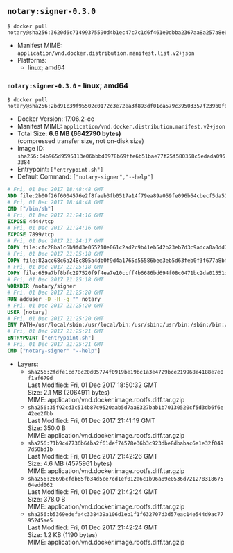 ## `notary:signer-0.3.0`

```console
$ docker pull notary@sha256:3620d6c71499375590d4b1ec47c7c1d6f461e0dbba2367aa8a257a8e65b0db27
```

-	Manifest MIME: `application/vnd.docker.distribution.manifest.list.v2+json`
-	Platforms:
	-	linux; amd64

### `notary:signer-0.3.0` - linux; amd64

```console
$ docker pull notary@sha256:2bd91c39f95502c0172c3e72ea3f893df01ca579c39503357f239b0f6b9dd577
```

-	Docker Version: 17.06.2-ce
-	Manifest MIME: `application/vnd.docker.distribution.manifest.v2+json`
-	Total Size: **6.6 MB (6642790 bytes)**  
	(compressed transfer size, not on-disk size)
-	Image ID: `sha256:64b965d9595113e06bbbd0978b69ffe6b51bae77f25f580358c5edada0953384`
-	Entrypoint: `["entrypoint.sh"]`
-	Default Command: `["notary-signer","--help"]`

```dockerfile
# Fri, 01 Dec 2017 18:48:48 GMT
ADD file:2b00f26f6004576e2f8faeb3fb0517a14f79ea89a059fe096b54cbecf5da512e in / 
# Fri, 01 Dec 2017 18:48:48 GMT
CMD ["/bin/sh"]
# Fri, 01 Dec 2017 21:24:16 GMT
EXPOSE 4444/tcp
# Fri, 01 Dec 2017 21:24:16 GMT
EXPOSE 7899/tcp
# Fri, 01 Dec 2017 21:24:17 GMT
COPY file:cfc28ba1c6b9fd3e055210e061c2ad2c9b41eb542b23eb7d3c9adca0a0dd775d in /notary/signer/ 
# Fri, 01 Dec 2017 21:25:18 GMT
COPY file:82acc68c6a248c805a4db0f9d4a1765d55586bee3eb5d63feb0f3f677a8bf902 in /notary/signer/ 
# Fri, 01 Dec 2017 21:25:18 GMT
COPY file:659a7bf8bfc297520f9f4ea7e10ccff4b6686bd694f08c0471bc2da01551deb8 in /notary/signer/ 
# Fri, 01 Dec 2017 21:25:18 GMT
WORKDIR /notary/signer
# Fri, 01 Dec 2017 21:25:20 GMT
RUN adduser -D -H -g "" notary
# Fri, 01 Dec 2017 21:25:20 GMT
USER [notary]
# Fri, 01 Dec 2017 21:25:20 GMT
ENV PATH=/usr/local/sbin:/usr/local/bin:/usr/sbin:/usr/bin:/sbin:/bin:/notary/signer
# Fri, 01 Dec 2017 21:25:21 GMT
ENTRYPOINT ["entrypoint.sh"]
# Fri, 01 Dec 2017 21:25:21 GMT
CMD ["notary-signer" "--help"]
```

-	Layers:
	-	`sha256:2fdfe1cd78c20d05774f0919be19bc1a3e4729bce219968e4188e7e0f1af679d`  
		Last Modified: Fri, 01 Dec 2017 18:50:32 GMT  
		Size: 2.1 MB (2064911 bytes)  
		MIME: application/vnd.docker.image.rootfs.diff.tar.gzip
	-	`sha256:35f92cd3c514b87c9520aab5d7aa8327bab1b70130520cf5d3db6f6e42ee2fbb`  
		Last Modified: Fri, 01 Dec 2017 21:41:19 GMT  
		Size: 350.0 B  
		MIME: application/vnd.docker.image.rootfs.diff.tar.gzip
	-	`sha256:71b9c47736b64ba2f61def74578e36b3c923dbe8dbabac6a1e32f0497d50bd1b`  
		Last Modified: Fri, 01 Dec 2017 21:42:26 GMT  
		Size: 4.6 MB (4575961 bytes)  
		MIME: application/vnd.docker.image.rootfs.diff.tar.gzip
	-	`sha256:2669bcfdb65fb34d5ce7cd1ef012a6c1b96a89e0536d72127831867564edd062`  
		Last Modified: Fri, 01 Dec 2017 21:42:24 GMT  
		Size: 378.0 B  
		MIME: application/vnd.docker.image.rootfs.diff.tar.gzip
	-	`sha256:b5369edefa4c338439a106d1eb1f1f632707d3d57eac14e544d9ac7795245ae5`  
		Last Modified: Fri, 01 Dec 2017 21:42:24 GMT  
		Size: 1.2 KB (1190 bytes)  
		MIME: application/vnd.docker.image.rootfs.diff.tar.gzip
